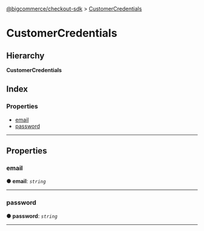 [@bigcommerce/checkout-sdk](../README.md) > [CustomerCredentials](../interfaces/customercredentials.md)

# CustomerCredentials

## Hierarchy

**CustomerCredentials**

## Index

### Properties

* [email](customercredentials.md#email)
* [password](customercredentials.md#password)

---

## Properties

<a id="email"></a>

###  email

**● email**: *`string`*

___
<a id="password"></a>

###  password

**● password**: *`string`*

___

